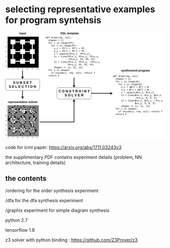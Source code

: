 # selecting representative examples for program syntehsis

![alt text](https://raw.githubusercontent.com/evanthebouncy/icml2018_selecting_representative_examples/master/pictures/synthesis_pipeline.png)

code for icml paper: https://arxiv.org/abs/1711.03243v3

the supplimentary PDF contains experiment details (problem, NN architecture, training details)

## the contents

/ordering for the order synthesis experiment

/dfa for the dfa synthesis experiment

/graphix experiment for simple diagram synthesis

python 2.7

tensorflow 1.8

z3 solver with python binding : https://github.com/Z3Prover/z3


